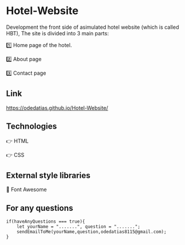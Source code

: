 # Hotel-Website

Development the front side of asimulated hotel website (which is called HBT), The site is divided into 3 main parts:

1️⃣ Home page of the hotel.

2️⃣ About page

3️⃣ Contact page

## Link

https://odedatias.github.io/Hotel-Website/

## Technologies
👉 HTML

👉 CSS

## External style libraries

🔹 Font Awesome

## For any questions

```
if(haveAnyQuestions === true){
    let yourName = ".......", question = ".......";
    sendEmailToMe(yourName,question,odedatias8115@gmail.com);
}
```

